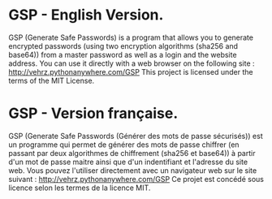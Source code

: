 # GSP - English Version.
GSP (Generate Safe Passwords) is a program that allows you to generate encrypted passwords (using two encryption algorithms (sha256 and base64)) from a master password as well as a login and the website address.
You can use it directly with a web browser on the following site : http://vehrz.pythonanywhere.com/GSP
This project is licensed under the terms of the MIT License.

# GSP - Version française.
GSP (Generate Safe Passwords (Générer des mots de passe sécurisés)) est un programme qui permet de générer des mots de passe chiffrer (en passant par deux algorithmes de chiffrement (sha256 et base64)) à partir d'un mot de passe maitre ainsi que d'un indentifiant et l'adresse du site web.
Vous pouvez l'utiliser directement avec un navigateur web sur le site suivant : http://vehrz.pythonanywhere.com/GSP
Ce projet est concédé sous licence selon les termes de la licence MIT.
